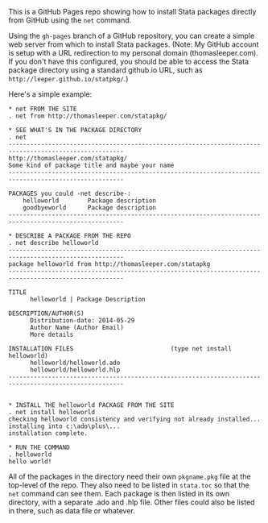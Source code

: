 This is a GitHub Pages repo showing how to install Stata packages directly from GitHub using the `net` command.

Using the `gh-pages` branch of a GitHub repository, you can create a simple web server from which to install Stata packages. (Note: My GitHub account is setup with a URL redirection to my personal domain (thomasleeper.com). If you don't have this configured, you should be able to access the Stata package directory using a standard github.io URL, such as `http://leeper.github.io/statpkg/`.)

Here's a simple example:

```
* net FROM THE SITE
. net from http://thomasleeper.com/statapkg/

* SEE WHAT'S IN THE PACKAGE DIRECTORY
. net
------------------------------------------------------------------------------------------------------
http://thomasleeper.com/statapkg/
Some kind of package title and maybe your name
------------------------------------------------------------------------------------------------------

PACKAGES you could -net describe-:
    helloworld        Package description
    goodbyeworld      Package description
------------------------------------------------------------------------------------------------------

* DESCRIBE A PACKAGE FROM THE REPO
. net describe helloworld
------------------------------------------------------------------------------------------------------
package helloworld from http://thomasleeper.com/statapkg
------------------------------------------------------------------------------------------------------

TITLE
      helloworld | Package Description

DESCRIPTION/AUTHOR(S)
      Distribution-date: 2014-05-29
      Author Name (Author Email)
      More details

INSTALLATION FILES                           (type net install helloworld)
      helloworld/helloworld.ado
      helloworld/helloworld.hlp
------------------------------------------------------------------------------------------------------


* INSTALL THE helloworld PACKAGE FROM THE SITE
. net install helloworld
checking helloworld consistency and verifying not already installed...
installing into c:\ado\plus\...
installation complete.

* RUN THE COMMAND
. helloworld
hello world!
```

All of the packages in the directory need their own `pkgname.pkg` file at the top-level of the repo. They also need to be listed in `stata.toc` so that the `net` command can see them. Each package is then listed in its own directory, with a separate .ado and .hlp file. Other files could also be listed in there, such as data file or whatever.

